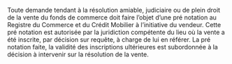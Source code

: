 Toute demande tendant à la résolution amiable, judiciaire ou de plein droit de la
vente du fonds de commerce doit faire l’objet d’une pré notation au Registre du Commerce et
du Crédit Mobilier à l’initiative du vendeur.
Cette pré notation est autorisée par la juridiction compétente du lieu où la
vente a été inscrite, par décision sur requête, à charge de lui en référer.
La pré notation faite, la validité des inscriptions ultérieures est subordonnée
à la décision à intervenir sur la résolution de la vente.